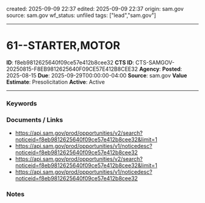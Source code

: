 created: 2025-09-09 22:37
edited: 2025-09-09 22:37
origin: sam.gov
source: sam.gov
wf_status: unfiled
tags: ["lead","sam.gov"]

---

# 61--STARTER,MOTOR

**ID**: f8eb9812625640f09ce57e412b8cee32
**CTS ID**: CTS-SAMGOV-20250815-F8EB9812625640F09CE57E412B8CEE32
**Agency**: 
**Posted**: 2025-08-15
**Due**: 2025-09-29T00:00:00-04:00
**Source**: sam.gov
**Value Estimate**: Presolicitation
**Active**: Active

---

### Keywords


### Documents / Links
- <https://api.sam.gov/prod/opportunities/v2/search?noticeid=f8eb9812625640f09ce57e412b8cee32&limit=1>
- <https://api.sam.gov/prod/opportunities/v1/noticedesc?noticeid=f8eb9812625640f09ce57e412b8cee32>
- <https://api.sam.gov/prod/opportunities/v2/search?noticeid=f8eb9812625640f09ce57e412b8cee32&limit=1>
- <https://api.sam.gov/prod/opportunities/v1/noticedesc?noticeid=f8eb9812625640f09ce57e412b8cee32>

### Notes

